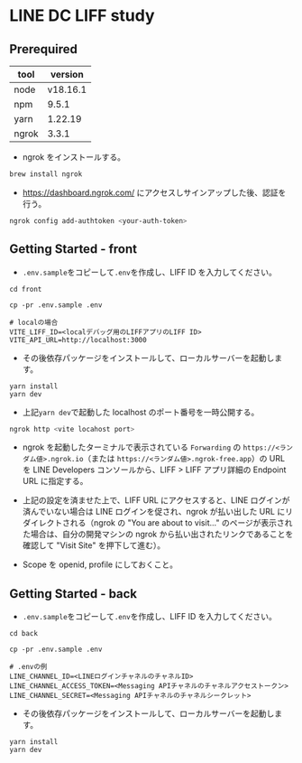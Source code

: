 # LINE DC LIFF study

## Prerequired

| tool  | version  |
| ----- | -------- |
| node  | v18.16.1 |
| npm   | 9.5.1    |
| yarn  | 1.22.19  |
| ngrok | 3.3.1    |

- ngrok をインストールする。

```bash
brew install ngrok
```

- <https://dashboard.ngrok.com/> にアクセスしサインアップした後、認証を行う。

```bash
ngrok config add-authtoken <your-auth-token>
```

## Getting Started - front

- `.env.sample`をコピーして`.env`を作成し、LIFF ID を入力してください。

```bash:
cd front

cp -pr .env.sample .env

# localの場合
VITE_LIFF_ID=<localデバッグ用のLIFFアプリのLIFF ID>
VITE_API_URL=http://localhost:3000
```

- その後依存パッケージをインストールして、ローカルサーバーを起動します。

```bash:
yarn install
yarn dev
```

- 上記`yarn dev`で起動した localhost のポート番号を一時公開する。

```bash
ngrok http <vite locahost port>
```

- ngrok を起動したターミナルで表示されている `Forwarding` の `https://<ランダム値>.ngrok.io`（または `https://<ランダム値>.ngrok-free.app`）の URL を LINE Developers コンソールから、LIFF > LIFF アプリ詳細の Endpoint URL に指定する。

- 上記の設定を済ませた上で、LIFF URL にアクセスすると、LINE ログインが済んでいない場合は LINE ログインを促され、ngrok が払い出した URL にリダイレクトされる（ngrok の "You are about to visit..." のページが表示された場合は、自分の開発マシンの ngrok から払い出されたリンクであることを確認して "Visit Site" を押下して進む）。

- Scope を openid, profile にしておくこと。

## Getting Started - back

- `.env.sample`をコピーして`.env`を作成し、LIFF ID を入力してください。

```bash:
cd back

cp -pr .env.sample .env

# .envの例
LINE_CHANNEL_ID=<LINEログインチャネルのチャネルID>
LINE_CHANNEL_ACCESS_TOKEN=<Messaging APIチャネルのチャネルアクセストークン>
LINE_CHANNEL_SECRET=<Messaging APIチャネルのチャネルシークレット>

```

- その後依存パッケージをインストールして、ローカルサーバーを起動します。

```bash:
yarn install
yarn dev
```
